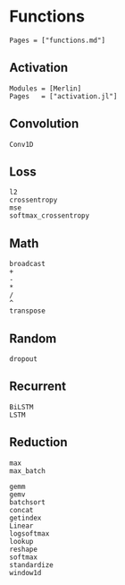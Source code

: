 # Functions

```@index
Pages = ["functions.md"]
```

## Activation
```@autodocs
Modules = [Merlin]
Pages   = ["activation.jl"]
```

## Convolution
```@docs
Conv1D
```

## Loss
```@docs
l2
crossentropy
mse
softmax_crossentropy
```

## Math
```@docs
broadcast
+
-
*
/
^
transpose
```

## Random
```@docs
dropout
```

## Recurrent
```@docs
BiLSTM
LSTM
```

## Reduction
```@docs
max
max_batch
```

```@docs
gemm
gemv
batchsort
concat
getindex
Linear
logsoftmax
lookup
reshape
softmax
standardize
window1d
```
